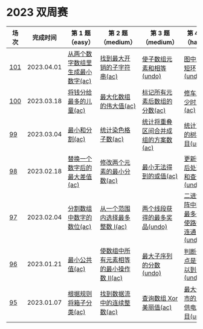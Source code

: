 # 2023 双周赛

**场次**|**完成时间**|**第 1 题（easy）**|**第 2 题（medium）**|**第 3 题（medium）**|**第 4 题（hard）**
--------|------------|-----------|-----------|-----------|-----------
[101](./第%20101%20场双周赛)|2023.04.01|[从两个数字数组里生成最小数字(ac)](./第%20101%20场双周赛/6327.%20从两个数字数组里生成最小数字)|[找到最大开销的子字符串(ac)](./第%20101%20场双周赛/6328.%20找到最大开销的子字符串)|[使子数组元素和相等(undo)](./第%20101%20场双周赛/6329.%20使子数组元素和相等)|[图中的最短环(undo)](./第%20101%20场双周赛/6330.%20图中的最短环)
[100](./第%20100%20场双周赛)|2023.03.18|[将钱分给最多的儿童(ac)](./第%20100%20场双周赛/6323.%20将钱分给最多的儿童)|[最大化数组的伟大值(ac)](./第%20100%20场双周赛/6324.%20最大化数组的伟大值)|[标记所有元素后数组的分数(ac)](./第%20100%20场双周赛/6325.%20标记所有元素后数组的分数)|[修车的最少时间(ac)](./第%20100%20场双周赛/6326.%20修车的最少时间目)
[99](./第%2099%20场双周赛)|2023.03.04|[最小和分割(ac)](./第%2099%20场双周赛/6311.%20最小和分割)|[统计染色格子数(ac)](./第%2099%20场双周赛/6312.%20统计染色格子数)|[统计将重叠区间合并成组的方案数(ac)](./第%2099%20场双周赛/6313.%20统计将重叠区间合并成组的方案数)|[统计可能的树根数目(undo)](./第%2099%20场双周赛/6314.%20统计可能的树根数目)
[98](./第%2098%20场双周赛)|2023.02.18|[替换一个数字后的最大差值(ac)](./第%2098%20场双周赛/6359.%20替换一个数字后的最大差值)|[修改两个元素的最小分数(ac)](./第%2098%20场双周赛/6360.%20修改两个元素的最小分数)|[最小无法得到的或值(ac)](./第%2098%20场双周赛/6361.%20最小无法得到的或值)|[更新数组后处理求和查询(undo)](./第%2098%20场双周赛/6362.%20更新数组后处理求和查询)
[97](./第%2097%20场双周赛)|2023.02.04|[分割数组中数字的数位(ac)](./第%2097%20场双周赛/6303.%20分割数组中数字的数位)|[从一个范围内选择最多整数 I(ac)](./第%2097%20场双周赛/6304.%20从一个范围内选择最多整数%20I)|[两个线段获得的最多奖品(undo)](./第%2097%20场双周赛/6305.%20两个线段获得的最多奖品)|[二进制矩阵中翻转最多一次使路径不连通(undo)](./第%2097%20场双周赛/6306.%20二进制矩阵中翻转最多一次使路径不连通)
[96](./第%2096%20场双周赛)|2023.01.21|[最小公共值(ac)](./第%2096%20场双周赛/6300.%20最小公共值)|[使数组中所有元素相等的最小操作数 II(ac)](./第%2096%20场双周赛/6301.%20使数组中所有元素相等的最小操作数%20II)|[最大子序列的分数(undo)](./第%2096%20场双周赛/6302.%20最大子序列的分数)|[判断一个点是否可以到达(undo)](./第%2096%20场双周赛/6303.%20判断一个点是否可以到达)
[95](./第%2095%20场双周赛)|2023.01.07|[根据规则将箱子分类(ac)](./第%2095%20场双周赛/6287.%20根据规则将箱子分类)|[找到数据流中的连续整数(ac)](./第%2095%20场双周赛/6288.%20找到数据流中的连续整数)|[查询数组 Xor 美丽值(ac)](./第%2095%20场双周赛/6289.%20查询数组%20Xor%20美丽值)|[最大化城市的最小供电站数目(undo)](./第%2095%20场双周赛/6290.%20最大化城市的最小供电站数目)
